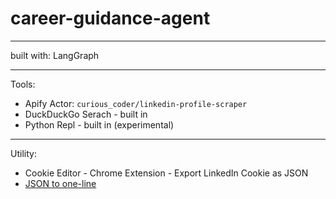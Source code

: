 # career-guidance-agent

---

built with: LangGraph

---

Tools:

- Apify Actor: `curious_coder/linkedin-profile-scraper`
- DuckDuckGo Serach - built in
- Python Repl - built in (experimental)

---

Utility:

- Cookie Editor - Chrome Extension - Export LinkedIn Cookie as JSON
- [JSON to one-line](https://jsonformatter.net/json-to-one-line/)

